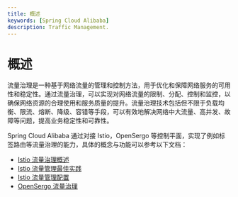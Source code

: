 ```yaml
---
title: 概述
keywords: [Spring Cloud Alibaba]
description: Traffic Management.
---
```


# 概述

流量治理是一种基于网络流量的管理和控制方法，用于优化和保障网络服务的可用性和稳定性。通过流量治理，可以实现对网络流量的限制、分配、控制和监控，以确保网络资源的合理使用和服务质量的提升。流量治理技术包括但不限于负载均衡、限流、熔断、降级、容错等手段，可以有效地解决网络中大流量、高并发、故障等问题，提高业务稳定性和可靠性。

Spring Cloud Alibaba 通过对接 Istio，OpenSergo 等控制平面，实现了例如标签路由等流量治理的能力，具体的概念与功能可以参考以下文档：

- [Istio 流量治理概述](https://istio.io/latest/zh/docs/concepts/traffic-management/)
- [Istio 流量管理最佳实践](https://istio.io/latest/zh/docs/tasks/traffic-management/)
- [Istio 流量管理配置](https://istio.io/latest/zh/docs/reference/config/networking/)
- [OpenSergo 流量治理](https://github.com/opensergo/opensergo-specification/blob/main/specification/zh-Hans/traffic-routing.md)
